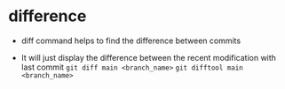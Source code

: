 # difference
* diff command helps to find the difference between commits

* It will just display the difference between the recent modification with last commit
  `git diff main <branch_name>`
  `git difftool main <branch_name>`

